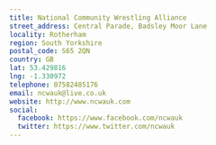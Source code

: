 ```yaml
---
title: National Community Wrestling Alliance
street_address: Central Parade, Badsley Moor Lane
locality: Rotherham
region: South Yorkshire
postal_code: S65 2QN
country: GB
lat: 53.429816
lng: -1.330972
telephone: 07582485176
email: ncwauk@live.co.uk
website: http://www.ncwauk.com
social:
  facebook: https://www.facebook.com/ncwauk
  twitter: https://www.twitter.com/ncwauk
---
```

